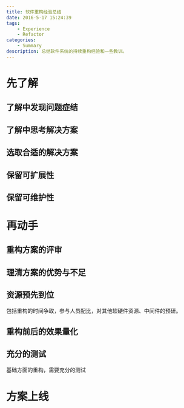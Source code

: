 ```yaml
---
title: 软件重构经验总结
date: 2016-5-17 15:24:39
tags:
    - Experience
    - Refactor
categories:
    - Summary
description: 总结软件系统的持续重构经验和一些教训。
---
```


# 先了解
## 了解中发现问题症结
## 了解中思考解决方案
## 选取合适的解决方案
## 保留可扩展性
## 保留可维护性

# 再动手
## 重构方案的评审
## 理清方案的优势与不足
## 资源预先到位
包括重构的时间争取，参与人员配比，对其他软硬件资源、中间件的预研。
## 重构前后的效果量化
## 充分的测试
基础方面的重构，需要充分的测试

# 方案上线